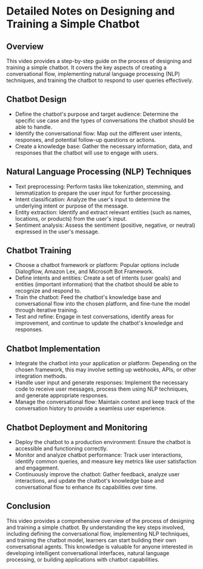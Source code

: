 # Detailed Notes on Designing and Training a Simple Chatbot

## Overview
This video provides a step-by-step guide on the process of designing and training a simple chatbot. It covers the key aspects of creating a conversational flow, implementing natural language processing (NLP) techniques, and training the chatbot to respond to user queries effectively.

## Chatbot Design
- Define the chatbot's purpose and target audience: Determine the specific use case and the types of conversations the chatbot should be able to handle.
- Identify the conversational flow: Map out the different user intents, responses, and potential follow-up questions or actions.
- Create a knowledge base: Gather the necessary information, data, and responses that the chatbot will use to engage with users.

## Natural Language Processing (NLP) Techniques
- Text preprocessing: Perform tasks like tokenization, stemming, and lemmatization to prepare the user input for further processing.
- Intent classification: Analyze the user's input to determine the underlying intent or purpose of the message.
- Entity extraction: Identify and extract relevant entities (such as names, locations, or products) from the user's input.
- Sentiment analysis: Assess the sentiment (positive, negative, or neutral) expressed in the user's message.

## Chatbot Training
- Choose a chatbot framework or platform: Popular options include Dialogflow, Amazon Lex, and Microsoft Bot Framework.
- Define intents and entities: Create a set of intents (user goals) and entities (important information) that the chatbot should be able to recognize and respond to.
- Train the chatbot: Feed the chatbot's knowledge base and conversational flow into the chosen platform, and fine-tune the model through iterative training.
- Test and refine: Engage in test conversations, identify areas for improvement, and continue to update the chatbot's knowledge and responses.

## Chatbot Implementation
- Integrate the chatbot into your application or platform: Depending on the chosen framework, this may involve setting up webhooks, APIs, or other integration methods.
- Handle user input and generate responses: Implement the necessary code to receive user messages, process them using NLP techniques, and generate appropriate responses.
- Manage the conversational flow: Maintain context and keep track of the conversation history to provide a seamless user experience.

## Chatbot Deployment and Monitoring
- Deploy the chatbot to a production environment: Ensure the chatbot is accessible and functioning correctly.
- Monitor and analyze chatbot performance: Track user interactions, identify common queries, and measure key metrics like user satisfaction and engagement.
- Continuously improve the chatbot: Gather feedback, analyze user interactions, and update the chatbot's knowledge base and conversational flow to enhance its capabilities over time.

## Conclusion
This video provides a comprehensive overview of the process of designing and training a simple chatbot. By understanding the key steps involved, including defining the conversational flow, implementing NLP techniques, and training the chatbot model, learners can start building their own conversational agents. This knowledge is valuable for anyone interested in developing intelligent conversational interfaces, natural language processing, or building applications with chatbot capabilities.